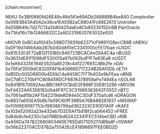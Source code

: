 [chain:moonriver]

NEKU		0x3Bf0880fd26E49c46d1A1e69ADb268889B4be840
Comptroller 0x0983B43A40A2e36ce1EA55B2aC88041Fc88E2613
Unitroller	0xD5B649c7d27C13a2b80425daEe8Cb6023015Dc6B
PairOracle	0x71Ad16c11b13466832C2aAD2319820783032e920

nMOVR		0xBC4a19345c598D73939b62371cF9891128ecCB8B
nNEKU		0xDF19d746b5Ab2B7b040dAf0eC3341000cFE17bae
nUSDC		0x8153303F72aB12f13180c946723BCACAe05A4C4a
nBUSD		0x3631dE81f1098dF530015a97b092bdFfF7e93Ea8
nUSDT		0x1eA64325E194E0520a8E219c4d1227681CdBb2fe
nDAI		0x70Faf3509dC8320FAFfb40666D717224B26Af0Db
nETH		0xB5Dc005D89D0b4D0bC4a9459C7f77A403e9bFEea
nBNB		0xC7dEC270bFfC808458DCF687A378958aFe7494Ea
nSOLAR		0xBd1Bf670692AacBBC96F0CBdD2F868F20E8f3296
nMOON		0xFd4224A5358162d5d4F97C3C51966383642F0553
nBTC		0x7061adf5b2AF1542219de8D94e5C3DdF370a1cd6
nDRAGON		0x8837a655EA5b8b7b09C60fF3985A76BA89261937
nMSWAP		0xf05f6E8997753cf98386799ad362323CE90D1A0F
nKAFE		0x103e52092a23e432eb7D2D5Af15d18f2ca064452
nFREE		0xB4b8cfe423Dc1a078BDbd62A22341FEC514beCBD
nRIB		0xA56Da747822680603465E765Dd071D5217dB9a8f
n1SWAP		0x56b223704CD37B2a75542EcE41896697FEE0BD2D
